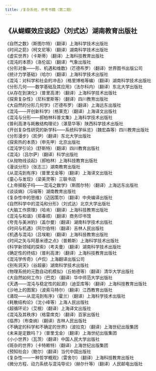 ```yaml
---
title: /复杂系统，参考书籍（第二期）
---
```


## 《从蝴蝶效应谈起》（刘式达）湖南教育出版社  
《自然之数》（斯图尔特）（翻译）上海科学技术出版社  
《时间之箭》（柯文尼等）（翻译）湖南科学技术出版社  
《虚实世界》（卡斯蒂）（翻译）上海科技教育出版社  
《混沌的本质》（洛伦兹）（翻译）气象出版社  
《分形对象——形、机遇和维数》（芒德布罗）（翻译）世界图书出版公司  
《统计力学基础》（哈尔）（翻译）上海科学技术出版社  
《混沌：对科学和社会的冲击》（格里博格等编）（翻译）湖南科学技术出版社  
《分形几何——数学基础及其应用》（法尔科内）（翻译）东北大学出版社  
《从存在到演化》（普里高津）（翻译）上海科学技术出版社  
《探索复杂性》（尼科里斯等）（翻译）四川教育出版社  
《大自然的分形几何学》（芒德布罗）（翻译）上海远东出版社  
《混沌——开创新科学》（格莱克）（翻译）上海译文出版社  
《混沌与分形——郝柏林科普文集》上海科学技术出版社  
《普利高津与耗散结构理论》（湛垦华等）陕西科学技术出版社  
《开创复杂性研究的新学科——系统科学纵览》（魏宏森等）四川教育出版社  
《分形漫步》（凯伊）（翻译）东北大学出版社  
《探索热的本质》（申先甲）北京出版社  
《混沌学引论》（舒斯特）（翻译）四川教育出版社  
《混沌》（吕尔萨）（翻译）科学出版社  
《从抛物线谈起》（郝柏林）上海科技教育出版社  
《漫谈分形》（张志三）湖南教育出版社  
《从混沌到有序》（普里戈金等）（翻译）上海译文出版社  
《童心与发现》（梁美灵等）三联书店  
《上帝掷骰子吗——混沌之数学》（斯图尔特）（翻译）上海远东出版社  
《谈谈熵》（冯端等）湖南教育出版社  
《复杂性中的思维》（迈因策尔）（翻译）中央编译出版社  
《自然科学中的混沌和分形》（刘式达）北京大学出版社  
《大脑工作原理》（哈肯）（翻译）上海科技教育出版社  
《混沌与和谐》（郑春顺）（翻译）商务印书馆  
《夸克与美洲豹》（盖尔曼）（翻译）湖南科学技术出版社  
《时间与机遇》（阿尔伯特）（翻译）吉林人民出版社  
《机遇与混沌》（吕埃勒）（翻译）上海科技教育出版社  
《时间之矢与阿基米德之点》（普赖斯）上海科学技术出版社  
《科学新领域的探索》（考夫曼）（翻译）湖南科学技术出版社  
《确定性的终结》（普利高津）（翻译）上海科技教育出版社  
《混沌学传奇》（卢侃）上海翻译出版公司  
《别有洞天》（谷超豪）湖南科学技术出版社  
《物理系统的元胞自动机模拟》（丘帕德等）（翻译）清华大学出版社  
《大自然如何工作》（巴克）（翻译）华中师范大学出版社  
《天遇——混沌与稳定性的起源》（迪亚库等）（翻译）上海科技教育出版社  
《沙地上的图案》（波索马特尔）（翻译）江西教育出版社  
《涌现——从混沌到有序》（霍兰）（翻译）上海科学技术出版社  
《耗散结构论》（沈小峰等）上海人民出版社  
《超循环论》（艾根）（翻译）上海译文出版社  
《混沌及其秩序》（格雷席克）（翻译）百家出版社  
《临界》（布查纳）（翻译）吉林人民出版社  
《不确定的科学和不确定的世界》（波拉克）（翻译）上海世纪出版集团  
《未来是定数吗？》（普里戈金）（翻译）上海世纪出版集团  
《小小世界》（瓦茨）（翻译）中国人民大学出版社  
《斑杂的世界》（卡特赖特）（翻译）上海世纪出版集团  
《预知社会》（鲍尔）（翻译）当代中国出版社  
《复杂性——一种哲学概观》（雷舍尔）（翻译）上海科技教育出版社  
《微分方程、动力系统与混沌导论》（赫尔什等）（翻译）人民邮电出版社
